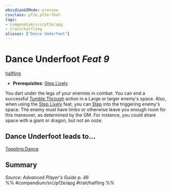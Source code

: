 ```yaml
---
obsidianUIMode: preview
cssclass: pf2e,pf2e-feat
tags:
- compendium/src/pf2e/apg
- trait/halfling
aliases: ["Dance Underfoot"]
---
```

# Dance Underfoot  *Feat 9*  
[halfling](../../rules/traits/halfling.md)  

- **Prerequisites**: [Step Lively](step-lively-apg.md)

You dart under the legs of your enemies in combat. You can end a successful [Tumble Through](../../rules/actions/tumble-through.md) action in a Large or larger enemy's space. Also, when using the [Step Lively](step-lively-apg.md) feat, you can [Step](../../rules/actions/step.md) into the triggering enemy's space. The enemy must have limbs or otherwise leave you enough room for this maneuver, as determined by the GM. For instance, you could share space with a giant or dragon, but not an ooze.

## Dance Underfoot leads to...

[Toppling Dance](toppling-dance-apg.md)

## Summary

*Source: Advanced Player's Guide p. 46*  
%% #compendium/src/pf2e/apg #trait/halfling %%